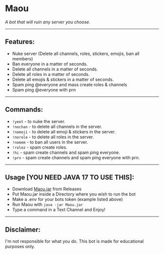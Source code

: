 # Maou
*A bot that will ruin any server you choose.*

---

## Features:
* Nuke server (Delete all channels, roles, stickers, emojis, ban all members)
* Ban everyone in a matter of seconds.
* Delete all channels in a matter of seconds.
* Delete all roles in a matter of seconds.
* Delete all emojis & stickers in a matter of seconds.
* Spam ping @everyone and mass create roles & channels
* Spam ping @everyone with prn

---

## Commands:
* `!yeet` - to nuke the server.
* `!nochan` - to delete all channels in the server.
* `!nomoji` - to delete all emoji & stickers in the server.
* `!norole` - to delete all roles in the server.
* `!nomem` - to ban all users in the server.
* `!rolez` - spam create roles.
* `!hi` - spam create channels and spam ping everyone.
* `!prn` - spam create channels and spam ping everyone with prn.

---

## Usage [YOU NEED JAVA 17 TO USE THIS]:
* Download [Maou.jar]() from Releases
* Put Maou.jar inside a Directory where you wish to run the bot
* Make a .env for your bots token (example listed above)
* Run Maou with `java -jar Maou.jar`
* Type a command in a Text Channel and Enjoy!

---

## Disclaimer:
I'm not responsible for what you do. This bot is made for educational purposes only.
